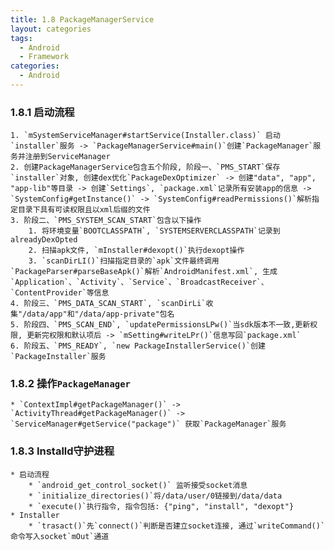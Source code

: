 ```yaml
---
title: 1.8 PackageManagerService
layout: categories
tags:
  - Android
  - Framework
categories:
  - Android
---
```


### 1.8.1 启动流程
    1. `mSystemServiceManager#startService(Installer.class)` 启动`installer`服务 -> `PackageManagerService#main()`创建`PackageManager`服务并注册到ServiceManager
    2. 创建PackageManagerService包含五个阶段, 阶段一、`PMS_START`保存`installer`对象, 创建dex优化`PackageDexOptimizer` -> 创建"data", "app", "app-lib"等目录 -> 创建`Settings`, `package.xml`记录所有安装app的信息 -> `SystemConfig#getInstance()` -> `SystemConfig#readPermissions()`解析指定目录下具有可读权限且以xml后缀的文件
    3. 阶段二、`PMS_SYSTEM_SCAN_START`包含以下操作
        1. 将环境变量`BOOTCLASSPATH`, `SYSTEMSERVERCLASSPATH`记录到alreadyDexOpted
        2. 扫描apk文件, `mInstaller#dexopt()`执行dexopt操作
        3. `scanDirLI()`扫描指定目录的`apk`文件最终调用`PackageParser#parseBaseApk()`解析`AndroidManifest.xml`, 生成`Application`、`Activity`、`Service`、`BroadcastReceiver`、`ContentProvider`等信息
    4. 阶段三、`PMS_DATA_SCAN_START`, `scanDirLi`收集"/data/app"和"/data/app-private"包名
    5. 阶段四、`PMS_SCAN_END`, `updatePermissionsLPw()`当sdk版本不一致,更新权限, 更新完权限和默认项后 -> `mSetting#writeLPr()`信息写回`package.xml`
    6. 阶段五、`PMS_READY`, `new PackageInstallerService()`创建`PackageInstaller`服务

### 1.8.2 操作`PackageManager`
    * `ContextImpl#getPackageManager()` -> `ActivityThread#getPackageManager()` -> `ServiceManager#getService("package")` 获取`PackageManager`服务

 ### 1.8.3 Installd守护进程
    * 启动流程
        * `android_get_control_socket()` 监听接受socket消息
        * `initialize_directories()`将/data/user/0链接到/data/data
        * `execute()`执行指令, 指令包括: {"ping", "install", "dexopt"}
    * Installer
        * `trasact()`先`connect()`判断是否建立socket连接, 通过`writeCommand()`命令写入socket`mOut`通道
